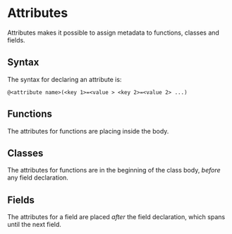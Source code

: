 Attributes
==============
Attributes makes it possible to assign metadata to functions, classes and fields.

## Syntax
The syntax for declaring an attribute is:
```
@<attribute name>(<key 1>=<value > <key 2>=<value 2> ...)
```

## Functions
The attributes for functions are placing inside the body.

## Classes
The attributes for functions are in the beginning of the class body, _before_ any field declaration.

## Fields
The attributes for a field are placed _after_ the field declaration, which spans until the next field.
